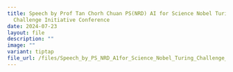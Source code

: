 ```yaml
---
title: Speech by Prof Tan Chorh Chuan PS(NRD) AI for Science Nobel Turing
  Challenge Initiative Conference
date: 2024-07-23
layout: file
description: ""
image: ""
variant: tiptap
file_url: /files/Speech_by_PS_NRD_A1for_Science_Nobel_Turing_Challenge_Initiative_2024.pdf
---
```

